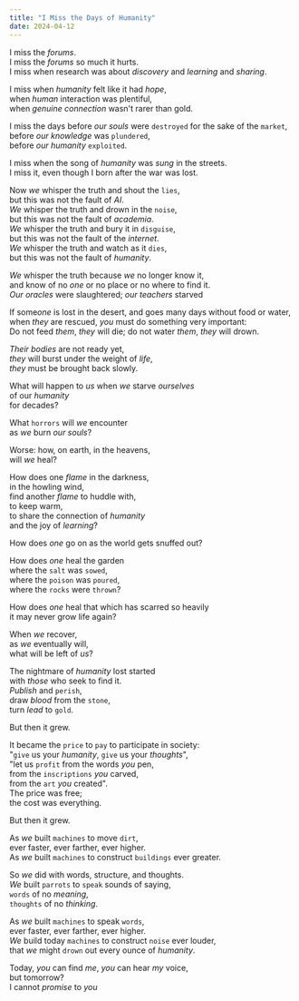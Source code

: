 ```yaml
---
title: "I Miss the Days of Humanity"
date: 2024-04-12
---
```


I miss the _forums_.  
I miss the _forums_ so much it hurts.  
I miss when research was about _discovery_ and _learning_ and _sharing_.

I miss when _humanity_ felt like it had _hope_,  
when _human_ interaction was plentiful,  
when _genuine connection_ wasn't rarer than gold.

I miss the days before _our souls_ were `destroyed` for the sake of the `market`,  
before _our knowledge_ was `plundered`,  
before _our humanity_ `exploited`.

I miss when the song of _humanity_ was _sung_ in the streets.  
I miss it, even though I born after the war was lost.

Now _we_ whisper the truth and shout the `lies`,  
but this was not the fault of _AI_.  
_We_ whisper the truth and drown in the `noise`,  
but this was not the fault of _academia_.  
_We_ whisper the truth and bury it in `disguise`,  
but this was not the fault of the _internet_.  
_We_ whisper the truth and watch as it `dies`,  
but this was not the fault of _humanity_.

_We_ whisper the truth because _we_ no longer know it,  
and know of no _one_ or no place or no where to find it.  
_Our oracles_ were slaughtered; _our teachers_ starved

If some*one* is lost in the desert, and goes many days without food or water,  
when _they_ are rescued, _you_ must do something very important:  
Do not feed _them_, _they_ will die; do not water _them_, _they_ will drown.

_Their bodies_ are not ready yet,  
_they_ will burst under the weight of _life_,  
_they_ must be brought back slowly.

What will happen to _us_ when _we_ starve _ourselves_  
of our _humanity_  
for decades?

What `horrors` will _we_ encounter  
as _we_ burn _our souls_?

Worse: how, on earth, in the heavens,  
will _we_ heal?

How does one _flame_ in the darkness,  
in the howling wind,  
find another _flame_ to huddle with,  
to keep warm,  
to share the connection of _humanity_  
and the joy of _learning_?

How does _one_ go on as the world gets snuffed out?

How does _one_ heal the garden  
where the `salt` was `sowed`,  
where the `poison` was `poured`,  
where the `rocks` were `thrown`?

How does _one_ heal that which has scarred so heavily  
it may never grow life again?

When _we_ recover,  
as _we_ eventually will,  
what will be left of _us_?

The nightmare of _humanity_ lost started  
with _those_ who seek to find it.  
_Publish_ and `perish`,  
draw _blood_ from the `stone`,  
turn _lead_ to `gold`.

But then it grew.

It became the `price` to `pay` to participate in society:  
"`give` us your _humanity_, `give` us your _thoughts_",  
"let us `profit` from the words _you_ pen,  
from the `inscriptions` _you_ carved,  
from the `art` _you_ created".  
The price was free;  
the cost was everything.

But then it grew.

As _we_ built `machines` to move `dirt`,  
ever faster, ever farther, ever higher.  
As _we_ built `machines` to construct `buildings` ever greater.

So _we_ did with words, structure, and thoughts.  
_We_ built `parrots` to `speak` sounds of saying,  
`words` of no _meaning_,  
`thoughts` of no _thinking_.

As _we_ built `machines` to speak `words`,  
ever faster, ever farther, ever higher.  
_We_ build today `machines` to construct `noise` ever louder,  
that _we_ might `drown` out every ounce of _humanity_.

Today, _you_ can find _me_, _you_ can hear _my_ voice,  
but tomorrow?  
I cannot _promise_ to _you_
